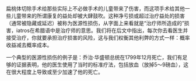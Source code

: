 扁桃体切除手术给那些实际上不必做手术的儿童带来了伤害，而这项手术给其他一些儿童带来的所谓康复的益处却被大肆鼓吹。这种净亏损或超过治疗益处的损害（通常被隐藏或延迟）被称为医源性损伤，从字面上来看就是“治疗师所造成的”损害，iatros在希腊语中是治疗师的意思。我们将在后文中指出，每次你去看医生并接受治疗，你就要承担治疗损害的风险，这与我们权衡其他利弊的方式一样：概率收益减去概率成本。

一个典型的医源性损伤的例子是：乔治·华盛顿总统在1799年12月死亡，我们有足够的证据表明，他的医生使用了当时的标准疗法，包括放血（放掉5～9磅血），这在很大程度上导致或至少加速了他的死亡。